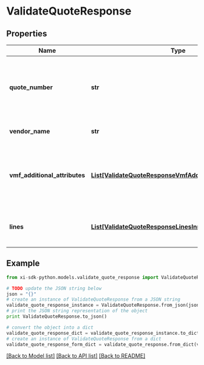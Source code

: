 # ValidateQuoteResponse


## Properties

Name | Type | Description | Notes
------------ | ------------- | ------------- | -------------
**quote_number** | **str** | A unique identifier generated by Ingram Micro&#39;s CRM specific to each quote. | [optional] 
**vendor_name** | **str** | The name of the vendor. | [optional] 
**vmf_additional_attributes** | [**List[ValidateQuoteResponseVmfAdditionalAttributesInner]**](ValidateQuoteResponseVmfAdditionalAttributesInner.md) | The object containing the list of fields required at a header level by the vendor. | [optional] 
**lines** | [**List[ValidateQuoteResponseLinesInner]**](ValidateQuoteResponseLinesInner.md) | The object containing the lines from the quote. | [optional] 

## Example

```python
from xi-sdk-python.models.validate_quote_response import ValidateQuoteResponse

# TODO update the JSON string below
json = "{}"
# create an instance of ValidateQuoteResponse from a JSON string
validate_quote_response_instance = ValidateQuoteResponse.from_json(json)
# print the JSON string representation of the object
print ValidateQuoteResponse.to_json()

# convert the object into a dict
validate_quote_response_dict = validate_quote_response_instance.to_dict()
# create an instance of ValidateQuoteResponse from a dict
validate_quote_response_form_dict = validate_quote_response.from_dict(validate_quote_response_dict)
```
[[Back to Model list]](../README.md#documentation-for-models) [[Back to API list]](../README.md#documentation-for-api-endpoints) [[Back to README]](../README.md)


